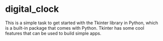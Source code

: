 # digital_clock
 This is a simple task to get started with the Tkinter library in Python, which is a built-in package that comes with Python. Tkinter has some cool features that can be used to build simple apps.
